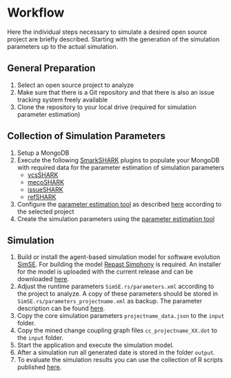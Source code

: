 # Workflow

Here the individual steps necessary to simulate a desired open source project are briefly described. Starting with the generation of the simulation parameters up to the actual simulation.

## General Preparation
1. Select an open source project to analyze
2. Make sure that there is a Git repository and that there is also an issue tracking system freely available
3. Clone the repository to your local drive (required for simulation parameter estimation)

## Collection of Simulation Parameters
1. Setup a MongoDB 
2. Execute the following [SmarkSHARK](https://github.com/smartshark/) plugins to populate your MongoDB with required data for the parameter estimation of simulation parameters
    - [vcsSHARK](https://smartshark.github.io/vcsSHARK)
    - [mecoSHARK](https://smartshark.github.io/mecoSHARK/intro.html)
    - [issueSHARK](https://github.com/smartshark/issueSHARK)
    - [refSHARK](https://github.com/smartshark/refSHARK)
3. Configure the [parameter estimation tool](https://github.com/dhonsel/SimParameter) as described [here](https://github.com/dhonsel/SimParameter/blob/main/README.md#configuration) according to the selected project
4. Create the simulation parameters using the  [parameter estimation tool](https://github.com/dhonsel/SimParameter)

## Simulation
1. Build or install the agent-based simulation model for software evolution [SimSE](https://github.com/dhonsel/SimSE). For building the model [Repast Simphony](https://repast.github.io/) is required. An installer for the model is uploaded with the current release and can be downloaded [here](https://github.com/dhonsel/SimSE/releases/download/v0.7-alpha/simse_setup.jar).
2. Adjust the runtime parameters  `SimSE.rs/parameters.xml` according to the project to analyze. A copy of these parameters should be stored in `SimSE.rs/parameters_projectname.xml` as backup. The parameter description can be found [here](https://github.com/dhonsel/SimSE#runtime-parameters).
3. Copy the core simulation parameters `projectname_data.json` to the `input` folder.
4. Copy the mined change coupling graph files `cc_projectname_XX.dot` to the `input` folder.
5. Start the application and execute the simulation model.
6. After a simulation run all generated date is stored in the folder `output`.
7. To evaluate the simulation results you can use the collection of R scripts published [here](https://github.com/vhonsel/sim_data_ASEJ_2020).
